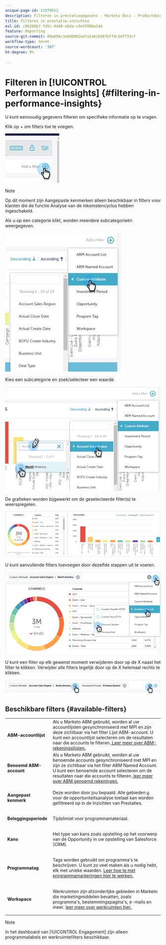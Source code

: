 ```yaml
---
unique-page-id: 12979012
description: Filteren in prestatiegegevens - Marketo Docs - Productdocumentatie
title: Filteren in prestatie-inzichten
exl-id: c86260b7-fd5c-4d40-a8da-c9e3f09be14d
feature: Reporting
source-git-commit: 09a656c3a0d0002edfa1a61b987bff4c1dff33cf
workflow-type: tm+mt
source-wordcount: '307'
ht-degree: 0%

---
```


# Filteren in [!UICONTROL Performance Insights] {#filtering-in-performance-insights}

U kunt eenvoudig gegevens filteren om specifieke informatie op te vragen.

Klik op + om filters toe te voegen.

![](assets/1-1.png)

>[!NOTE]
>
>Op dit moment zijn Aangepaste kenmerken alleen beschikbaar in filters voor klanten die de functie Analyse van de inkomstencyclus hebben ingeschakeld.

Als u op een categorie klikt, worden meerdere subcategorieën weergegeven.

![](assets/two-1.png)

Kies een subcategorie en zoek/selecteer een waarde.

![](assets/three.png)

De grafieken worden bijgewerkt om de geselecteerde filter(s) te weerspiegelen.

![](assets/four-1.png)

U kunt aanvullende filters toevoegen door dezelfde stappen uit te voeren.

![](assets/five.png)

U kunt een filter op elk gewenst moment verwijderen door op de X naast het filter te klikken. Verwijder alle filters tegelijk door op de X helemaal rechts te klikken.

![](assets/6-2.png)

## Beschikbare filters {#available-filters}

<table>
 <tbody>
  <tr>
   <td colspan="1"><strong><span class="uicontrol">ABM-accountlijst</span></strong></td>
   <td colspan="1">Als u Marketo ABM gebruikt, worden al uw accountlijsten gesynchroniseerd met MPI en zijn deze zichtbaar via het filter Lijst ABM-account. U kunt een accountlijst selecteren om de resultaten naar die accounts te filteren.<a href="https://docs.marketo.com/display/public/DOCS/Account-Based+Web+Marketing+with+ABM" rel="nofollow"> Leer meer over ABM- rekeningslijsten.</a></td>
  </tr>
  <tr>
   <td colspan="1"><strong><span class="uicontrol">Benoemd ABM-account</span></strong></td>
   <td colspan="1">Als u Marketo ABM gebruikt, worden al uw benoemde accounts gesynchroniseerd met MPI en zijn ze zichtbaar via het filter ABM Named Account. U kunt een benoemde account selecteren om de resultaten naar die accounts te filteren.<a href="https://docs.marketo.com/x/eaCt" rel="nofollow"> leer meer over ABM genoemd rekeningen.</a></td>
  </tr>
  <tr>
   <td colspan="1"><strong><span class="uicontrol">Aangepast kenmerk</span></strong></td>
   <td colspan="1"><p>Deze worden door jou bepaald. Alle gebieden <a href="/help/marketo/product-docs/reporting/revenue-cycle-analytics/revenue-tools/enabling-custom-field-sync-for-revenue-cycle-analytics.md" rel="nofollow"> u </a> voor de opportuniteitsanalyse toelaat kan worden gefiltreerd op in de Inzichten van Prestaties.</p></td>
  </tr>
  <tr>
   <td colspan="1"><p><strong><span class="uicontrol">Beleggingsperiode</span></strong></p></td>
   <td colspan="1"><p>Tijdslimiet voor programmamateriaal.</p></td>
  </tr>
  <tr>
   <td colspan="1"><p><strong><span class="uicontrol">Kans</span></strong></p></td>
   <td colspan="1"><p>Het type van kans zoals opstelling op het voorwerp van de Opportunity in uw opstelling van Salesforce (CRM).</p></td>
  </tr>
  <tr>
   <td><p><strong><span class="uicontrol">Programmatag</span></strong></p></td>
   <td><p>Tags worden gebruikt om programma's te beschrijven. U kunt zo veel maken als u nodig hebt, elk met unieke waarden. <a href="/help/marketo/product-docs/administration/tags/create-a-new-program-tag-and-tag-values.md" rel="nofollow"> Leer hoe te met programmamarkeringen hier te werken.</a></p></td>
  </tr>
  <tr>
   <td><strong><span class="uicontrol">Workspace</span></strong></td>
   <td><p>Werkruimten zijn afzonderlijke gebieden in Marketo die marketingmiddelen bevatten, zoals programma's, bestemmingspagina's, e-mails en meer. <a href="/help/marketo/product-docs/administration/workspaces-and-person-partitions/understanding-workspaces-and-person-partitions.md" rel="nofollow"> leer meer over werkruimten hier.</a></p></td>
  </tr>
 </tbody>
</table>

>[!NOTE]
>
>In het dashboard van [!UICONTROL Engagement] zijn alleen programmalabels en werkruimtefilters beschikbaar.
